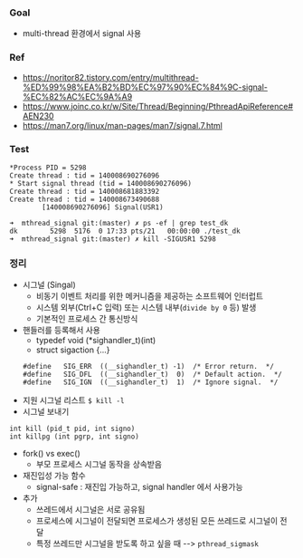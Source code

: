 
### Goal
- multi-thread 환경에서 signal 사용

### Ref
- https://noritor82.tistory.com/entry/multithread-%ED%99%98%EA%B2%BD%EC%97%90%EC%84%9C-signal-%EC%82%AC%EC%9A%A9
- https://www.joinc.co.kr/w/Site/Thread/Beginning/PthreadApiReference#AEN230
- https://man7.org/linux/man-pages/man7/signal.7.html

### Test
```
*Process PID = 5298
Create thread : tid = 140008690276096
* Start signal thread (tid = 140008690276096)
Create thread : tid = 140008681883392
Create thread : tid = 140008673490688
        [140008690276096] Signal(USR1)
```
```
➜  mthread_signal git:(master) ✗ ps -ef | grep test_dk
dk        5298  5176  0 17:33 pts/21   00:00:00 ./test_dk
➜  mthread_signal git:(master) ✗ kill -SIGUSR1 5298
```

### 정리
- 시그널 (Singal)
  - 비동기 이벤트 처리를 위한 메커니즘을 제공하는 소프트웨어 인터럽트
  - 시스템 외부(Ctrl+C 입력) 또는 시스템 내부(`divide by 0` 등) 발생
  - 기본적인 프로세스 간 통신방식
- 핸들러를 등록해서 사용
  - typedef void (*sighandler_t)(int)
  - struct sigaction {...}
  ```
  #define	SIG_ERR	 ((__sighandler_t) -1)	/* Error return.  */
  #define	SIG_DFL	 ((__sighandler_t)  0)	/* Default action.  */
  #define	SIG_IGN	 ((__sighandler_t)  1)	/* Ignore signal.  */
  ```
- 지원 시그널 리스트 `$ kill -l`
- 시그널 보내기
```
int kill (pid_t pid, int signo)
int killpg (int pgrp, int signo)
```
- fork() vs exec()
  - 부모 프로세스 시그널 동작을 상속받음
- 재진입성 가능 함수
  - signal-safe : 재진입 가능하고, signal handler 에서 사용가능
- 추가
  - 쓰레드에서 시그널은 서로 공유됨
  - 프로세스에 시그널이 전달되면 프로세스가 생성된 모든 쓰레드로 시그널이 전달
  - 특정 쓰레드만 시그널을 받도록 하고 싶을 때 --> `pthread_sigmask`
